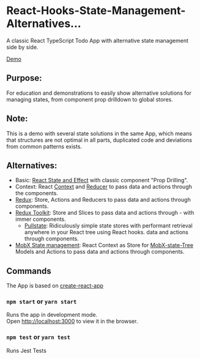 # React-Hooks-State-Management-Alternatives...

A classic React TypeScript Todo App with alternative state management side by side.

[Demo](https://master.d39k33h7v1r5p9.amplifyapp.com/)

## Purpose:

For education and demonstrations to easily show alternative solutions for managing states, from component prop drilldown to global stores.

## Note:

This is a demo with several state solutions in the same App, which means that structures are not optimal in all parts, duplicated code and deviations from common patterns exists.

## Alternatives:

- Basic: [React State and Effect](https://reactjs.org/docs/hooks-intro.html) with classic component "Prop Drilling".
- Context: React [Context](https://reactjs.org/docs/context.html) and [Reducer](https://reactjs.org/docs/hooks-reference.html#usereducer) to pass data and actions through the
  components.
- [Redux](https://redux.js.org/): Store, Actions and Reducers to pass data and actions through
  components.
- [Redux Toolkit](https://redux-toolkit.js.org/): Store and Slices to pass data and actions through - with immer
  components.
  - [Pullstate](https://lostpebble.github.io/pullstate/): Ridiculously simple state stores with performant retrieval anywhere in your React tree using React hooks.
  data and actions through components.
- [MobX State management](https://mobx.js.org/README.html): React Context as Store for [MobX-state-Tree ](https://github.com/mobxjs/mobx-state-tree) Models and Actions to pass
  data and actions through components.

## Commands

The App is based on [create-react-app](https://github.com/facebook/create-react-app)

### `npm start` or `yarn start`

Runs the app in development mode.<br>
Open [http://localhost:3000](http://localhost:3000) to view it in the browser.

### `npm test` or `yarn test`

Runs Jest Tests

